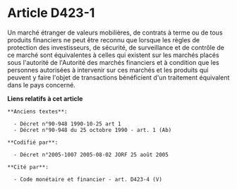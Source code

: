 # Article D423-1

Un marché étranger de valeurs mobilières, de contrats à terme ou de tous produits financiers ne peut être reconnu que lorsque
les règles de protection des investisseurs, de sécurité, de surveillance et de contrôle de ce marché sont équivalentes à
celles qui existent sur les marchés placés sous l'autorité de l'Autorité des marchés financiers et à condition que les
personnes autorisées à intervenir sur ces marchés et les produits qui peuvent y faire l'objet de transactions bénéficient
d'un traitement équivalent dans le pays concerné.

**Liens relatifs à cet article**

	**Anciens textes**:

	  - Décret n°90-948 1990-10-25 art 1
	  - Décret n°90-948 du 25 octobre 1990 - art. 1 (Ab)

	**Codifié par**:

	  - Décret n°2005-1007 2005-08-02 JORF 25 août 2005

	**Cité par**:

	  - Code monétaire et financier - art. D423-4 (V)
